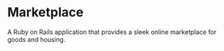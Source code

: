 # Marketplace

A Ruby on Rails application that provides a sleek online marketplace for goods and housing.

